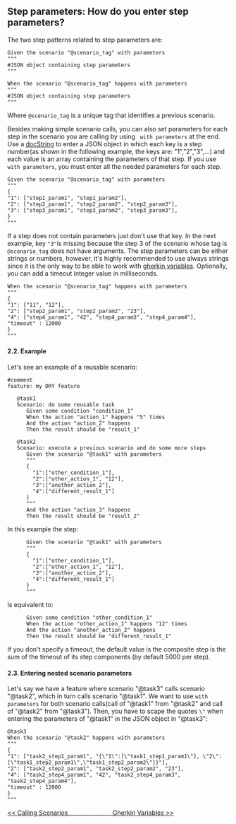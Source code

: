 ## Step parameters: How do you enter step parameters?

The two step patterns related to step parameters are:

```gherkin
Given the scenario "@scenario_tag" with parameters
"""
#JSON object containing step parameters
"""
```

```gherkin
When the scenario "@scenario_tag" happens with parameters
"""
#JSON object containing step parameters
"""
```

Where `@scenario_tag` is a unique tag that identifies a previous scenario.

Besides making simple scenario calls, you can also set parameters for each step in the scenario you are calling by using ` with parameters` at the end.
Use a [docString](https://cucumber.io/docs/reference#doc-strings) to enter a JSON object in which each key is a step number(as shown in the following example, the keys are:  "1","2","3",...) 
and each value is an array containing the parameters of that step.
If you use ` with parameters`, you must enter all the needed parameters for each step.

```gherkin
Given the scenario "@scenario_tag" with parameters
"""
{
"1": ["step1_param1", "step1_param2"],
"2": ["step2_param1", "step2_param2", "step2_param3"],
"3": ["step3_param1", "step3_param2", "step3_param3"],
}
"""
```
If a step does not contain parameters just don't use that key. 
In the next example, key `"3"`is missing because the step 3 of the scenario whose tag is `@scenario_tag` does not have arguments.
The step parameters can be either strings or numbers, however, it's highly recommended to use always strings since it is the only way to be able to work with [gherkin variables](/docs/gherkinVariables.md).
Optionally, you can add a timeout integer value in milliseconds.

```gherkin
When the scenario "@scenario_tag" happens with parameters
"""
{
"1": ["11", "12"],
"2": ["step2_param1", "step2_param2", "23"],
"4": ["step4_param1", "42", "step4_param3", "step4_param4"],
"timeout" : 12000
}
"""
```

#### 2.2. Example
Let's see an example of a reusable scenario:

```gherkin
#comment
feature: my DRY feature 

   @task1
   Scenario: do some reusable task 
      Given some condition "condition_1"
      When the action "action_1" happens "5" times
      And the action "action_2" happens
      Then the result should be "result_1"
   
   @task2
   Scenario: execute a previous scenario and do some more steps
      Given the scenario "@task1" with parameters
      """
      {
        "1":["other_condition_1"],
        "2":["other_action_1", "12"],
        "3":["another_action_2"],
        "4":["different_result_1"]
      }
      """
      And the action "action_3" happens
      Then the result should be "result_2"

```
In this example the step:

```gherkin
      Given the scenario "@task1" with parameters
      """
      {
        "1":["other_condition_1"],
        "2":["other_action_1", "12"],
        "3":["another_action_2"],
        "4":["different_result_1"]
      }
      """
```
is equivalent to:

```gherkin
      Given some condition "other_condition_1"
      When the action "other_action_1" happens "12" times
      And the action "another_action_2" happens
      Then the result should be "different_result_1"
```

If you don't specify a timeout, the default value is the composite step is the sum of the timeout of its step components (by default 5000 per step).

#### 2.3. Entering nested scenario parameters

Let's say we have a feature where scenario "@task3" calls scenario "@task2", which in turn calls scenario "@task1". We want to use 
 `with parameters` for both scenario calls(call of "@task1" from "@task2" and call of "@task2" from "@task3"). Then, you have to scape the quotes `\"` when entering the parameters of "@task1" in the JSON object in "@task3":
 
```gherkin
@task3
When the scenario "@task2" happens with parameters
"""
{
"1": ["task2_step1_param1", "{\"1\":[\"task1_step1_param1\"], \"2\":[\"task1_step2_param1\",\"task1_step2_param2\"]}"],
"2": ["task2_step2_param1", "task2_step2_param2", "23"],
"4": ["task2_step4_param1", "42", "task2_step4_param3", "task2_step4_param4"],
"timeout" : 12000
}
"""
```

[<< Calling Scenarios](/docs/callingScenarios.md)________________[Gherkin Variables >>](/docs/gherkinVariables.md)